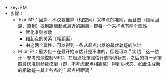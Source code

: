 - key: EM
- 步骤：
	- Ｅor M?：回溯－不仅要推算（相空间）采样点的准则，而且要（继续回溯，直到）找到距离起点最近的距离－即每一个采样点有两个属性
		- 优化准则参数
		- 和起点的关系（相距离）
		- 由这两个属性，可以得到一条从起点出发的最优轨迹的估计
	- Ｍ or E?：最大化－在最开始该估计是不准的，但是可以＂实践＂这一估计－参考预测控制MPC，在起点处按照估计选择协状态，之后的每一步按照最优准则参数模型（即，不考虑起点相距离）得到协状态．如此生成新的相轨迹－其上各点的＇起点相距离＇